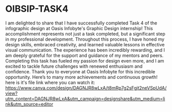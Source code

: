 # OIBSIP-TASK4
I am delighted to share that I have successfully completed Task 4 of the infographic design at Oasis Infobyte's Graphic Design internship! 
This accomplishment represents not just a task completed, but a significant step in my professional development.
Throughout this process, I have honed my design skills, embraced creativity, and learned valuable lessons in effective visual communication.
The experience has been incredibly rewarding, and I am deeply grateful for the support and guidance of my mentors and peers.
Completing this task has fueled my passion for design even more, and I am excited to tackle future challenges with renewed enthusiasm and confidence.
Thank you to everyone at Oasis Infobyte for this incredible opportunity. Here’s to many more achievements and continuous growth!
here is it's file link where you can watch it: 
https://www.canva.com/design/DAGNJR8wLxA/t8mRp7g2sFgjt2neVSpUdA/view?utm_content=DAGNJR8wLxA&utm_campaign=designshare&utm_medium=link&utm_source=editor
